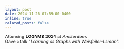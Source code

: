 ```yaml
---
layout: post
date: 2024-11-26 07:59:00-0400
inline: true
related_posts: false
---
```


Attending **LOGAMS 2024** at *Amsterdam*. <br>
Gave a talk "*Learning on Graphs with Weisfeiler-Leman*".  
